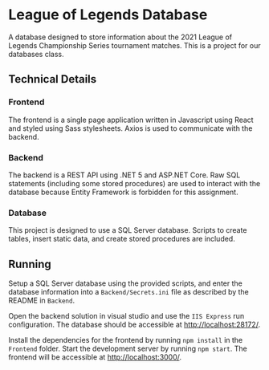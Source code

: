 # League of Legends Database
A database designed to store information about the 2021 League of Legends Championship Series tournament matches. This is a project for our databases class.

## Technical Details
### Frontend
The frontend is a single page application written in Javascript using React and styled using Sass stylesheets. Axios is used to communicate with the backend.
### Backend
The backend is a REST API using .NET 5 and ASP.NET Core. Raw SQL statements (including some stored procedures) are used to interact with the database because Entity Framework is forbidden for this assignment.
### Database
This project is designed to use a SQL Server database. Scripts to create tables, insert static data, and create stored procedures are included.

## Running
Setup a SQL Server database using the provided scripts, and enter the database information into a `Backend/Secrets.ini` file as described by the README in `Backend`.

Open the backend solution in visual studio and use the `IIS Express` run configuration. The database should be accessible at [http://localhost:28172/](http://localhost:28172/).

Install the dependencies for the frontend by running `npm install` in the `Frontend` folder. Start the development server by running `npm start`. The frontend will be accessible at [http://localhost:3000/](http://localhost:3000/).
